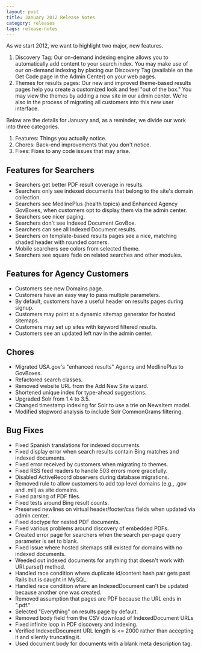 ```yaml
---
layout: post
title: January 2012 Release Notes
category: releases
tags: release-notes
---
```


As we start 2012, we want to highlight two major, new features. 

1. Discovery Tag: Our on-demand indexing engine allows you to automatically add content to your search index. You may make use of our on-demand indexing by placing our Discovery Tag (available on the Get Code page in the Admin Center) on your web pages.
1. Themes for results pages: Our new and improved theme-based results pages help you create a customized look and feel "out of the box." You may view the themes by adding a new site in our admin center. We're also in the process of migrating all customers into this new user interface.

Below are the details for January and, as a reminder, we divide our work into three categories.

1. Features: Things you actually notice.
1. Chores: Back-end improvements that you don't notice.
1. Fixes: Fixes to any code issues that may arise.


## Features for Searchers

* Searchers get better PDF result coverage in results.
* Searchers only see indexed documents that belong to the site's domain collection.
* Searchers see MedlinePlus (health topics) and Enhanced Agency GovBoxes, when customers opt to display them via the admin center.
* Searchers see nicer paging.
* Searchers don't see Indexed Document GovBox.
* Searchers can see all Indexed Document results.
* Searchers on template-based results pages see a nice, matching shaded header with rounded corners.
* Mobile searchers see colors from selected theme.
* Searchers see square fade on related searches and other modules.

## Features for Agency Customers

* Customers see new Domains page.
* Customers have an easy way to pass multiple parameters.
* By default, customers have a useful header on results pages during signup.
* Customers may point at a dynamic sitemap generator for hosted sitemaps.
* Customers may set up sites with keyword filtered results.
* Customers see an updated left nav in the admin center.

## Chores

* Migrated USA.gov's  "enhanced results" Agency and MedlinePlus to GovBoxes.
* Refactored search classes.
* Removed website URL from the Add New Site wizard.
* Shortened unique index for type-ahead suggestions.
* Upgraded Solr from 1.4 to 3.5.
* Changed timestamp indexing for Solr to use a trie on NewsItem model.
* Modified stopword analysis to include Solr CommonGrams filtering.

## Bug Fixes

* Fixed Spanish translations for indexed documents.
* Fixed display error when search results contain Bing matches and indexed documents.
* Fixed error received by customers when migrating to themes. 
* Fixed RSS feed readers to handle 503 errors more gracefully.
* Disabled ActiveRecord observers during database migrations.
* Removed rule to allow customers to add top level domains (e.g., .gov and .mil) as site domains.
* Fixed parsing of PDF files.
* Fixed tests around Bing result counts.
* Preserved newlines on virtual header/footer/css fields when updated via admin center.
* Fixed doctype for nested PDF documents.
* Fixed various problems around discovery of embedded PDFs.
* Created error page for searchers when the search per-page query parameter is set to blank.
* Fixed issue where hosted sitemaps still existed for domains with no indexed documents.
* Weeded out indexed documents for anything that doesn't work with URI.parse() method.
* Handled race condition where duplicate id/content hash pair gets past Rails but is caught in MySQL.
* Handled race condition where an IndexedDocument can't be updated because another one was created.
* Removed assumption that pages are PDF because the URL ends in ".pdf." 
* Selected "Everything" on results page by default.
* Removed body field from the CSV download of IndexedDocument URLs 
* Fixed infinite loop in PDF discovery and indexing.
* Verified IndexedDocument URL length is &lt;= 2000 rather than accepting it and silently truncating it.
* Used document body for documents with a blank meta description tag.